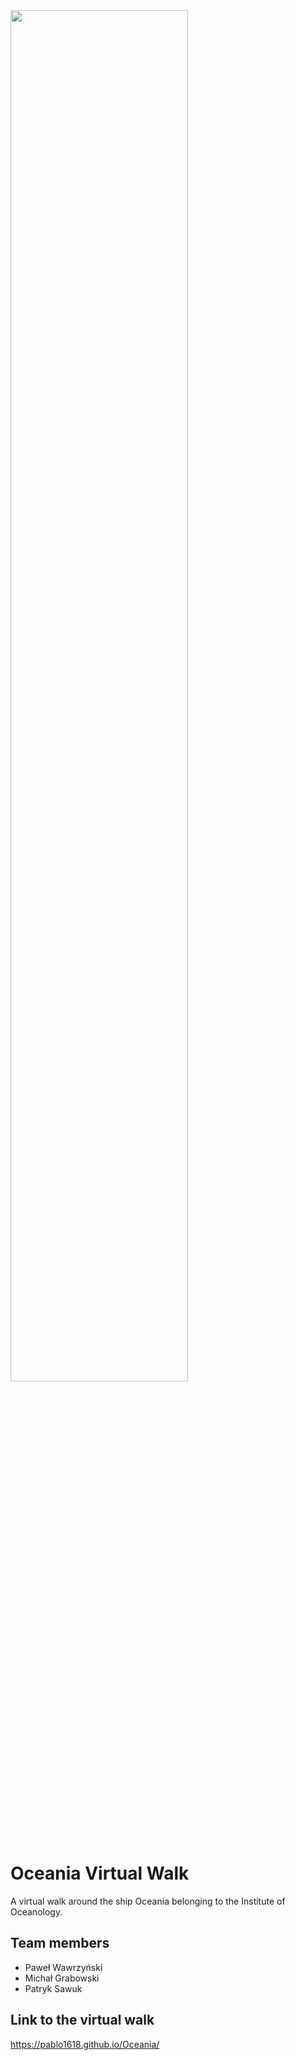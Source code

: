 <img src="https://www.iopan.pl/assets/images/app/logo-pl.svg" width="75%" height="auto">

# Oceania Virtual Walk

A virtual walk around the ship Oceania belonging to the Institute of Oceanology.

## Team members

- Paweł Wawrzyński
- Michał Grabowski
- Patryk Sawuk

## Link to the virtual walk

https://pablo1618.github.io/Oceania/
